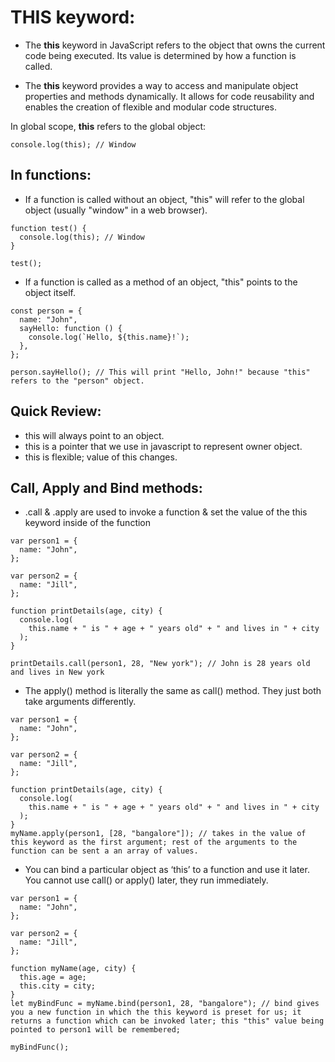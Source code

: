 # THIS keyword:

- The **this** keyword in JavaScript refers to the object that owns the current code being executed. Its value is determined by how a function is called.

* The **this** keyword provides a way to access and manipulate object properties and methods dynamically. It allows for code reusability and enables the creation of flexible and modular code structures.

In global scope, **this** refers to the global object:

```
console.log(this); // Window
```

## In functions:

- If a function is called without an object, "this" will refer to the global object (usually "window" in a web browser).

```
function test() {
  console.log(this); // Window
}

test();
```

- If a function is called as a method of an object, "this" points to the object itself.

```
const person = {
  name: "John",
  sayHello: function () {
    console.log(`Hello, ${this.name}!`);
  },
};

person.sayHello(); // This will print "Hello, John!" because "this" refers to the "person" object.
```

## Quick Review:

- this will always point to an object.
- this is a pointer that we use in javascript to represent owner object.
- this is flexible; value of this changes.

## Call, Apply and Bind methods:

- .call & .apply are used to invoke a function & set the value of the this keyword inside of the function

```
var person1 = {
  name: "John",
};

var person2 = {
  name: "Jill",
};

function printDetails(age, city) {
  console.log(
    this.name + " is " + age + " years old" + " and lives in " + city
  );
}

printDetails.call(person1, 28, "New york"); // John is 28 years old and lives in New york
```

- The apply() method is literally the same as call() method. They just both take arguments differently.

```
var person1 = {
  name: "John",
};

var person2 = {
  name: "Jill",
};

function printDetails(age, city) {
  console.log(
    this.name + " is " + age + " years old" + " and lives in " + city
  );
}
myName.apply(person1, [28, "bangalore"]); // takes in the value of this keyword as the first argument; rest of the arguments to the function can be sent a an array of values.
```

- You can bind a particular object as ‘this’ to a function and use it later. You cannot use call() or apply() later, they run immediately.

```
var person1 = {
  name: "John",
};

var person2 = {
  name: "Jill",
};

function myName(age, city) {
  this.age = age;
  this.city = city;
}
let myBindFunc = myName.bind(person1, 28, "bangalore"); // bind gives you a new function in which the this keyword is preset for us; it returns a function which can be invoked later; this "this" value being pointed to person1 will be remembered;

myBindFunc();
```
